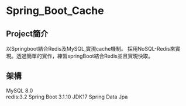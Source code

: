 # Spring_Boot_Cache
## Project簡介
  以Springboot結合Redis及MySQL,實現cache機制。 
  採用NoSQL-Redis來實現。透過簡單的實作，練習springBoot結合Redis並且實現快取。

## 架構
  MySQL 8.0  
  redis:3.2 
  Spring Boot 3.1.10 
  JDK17 
  Spring Data Jpa 
